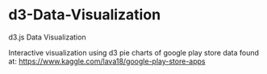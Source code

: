 # d3-Data-Visualization
d3.js Data Visualization

Interactive visualization using d3 pie charts of google play store data found at: https://www.kaggle.com/lava18/google-play-store-apps

